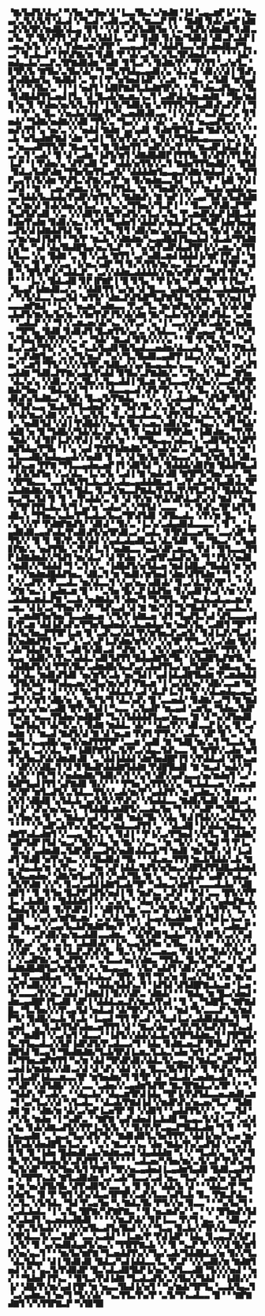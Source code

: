 ▝▇▞▙▟▜▞▟▃▞▝▚▜▅▝▆▜▅▞▟▝▐▃▃▜▙▃▚▞▆▟▇▝▐▟▝▃▄▃▆▛▐▞▝▝▆▃▄▞▃▜▞▞▙▜▝▟▃▟▝▞▜▃▟▝▃▟▊▃▄▜▄▝▆▃▃▛▐▜▝▝▇▟█▝▊▟▞▃▅▛▐▟▇▃▛▞▙▜▛▞▆▟█▞▟▃▄▝▉▜▝▝▞▟▝▃▛▞▙▟▉▜▅▝▞▃▝▜▟▜▞▟▆▟█▝▊▟▊▃▄▜▄▝▛▝█▞▟▜▜▝▄▛▐▞▄▜▟▟▐▃▝▃▛▝▊▟▉▝▊▞▆▞▜▟▉▟▝▟▊▃▛▃▙▛▐▃▅▃▜▞▙▝▞▃▚▝▛▟▅▃▆▞▟▜▛▝▃▃▄▃▟▞▜▝▟▟▟▜▃▃▚▟▚▟▅▟█▃▛▜▃▃▞▝▊▃▙▃▛▝▐▜▚▛▇▞▆▝▊▟▉▝▛▝▟▞▃▞▙▞▄▜▃▜▛▟▅▟▞▝▚▝▝▝▐▟▞▝▅▟▄▃▙▞▃▃▛▃▜▛▇▟▉▟▆▝▚▟▊▝▊▜▃▞▚▝▉▟▇▞▛▞▝▜▚▜▜▝▃▞▅▜▃▝▊▜▛▞▙▝▇▜▙▞▃▜▙▞▟▞▝▜▝▜▄▜▜▟▄▃▄▟▊▞▄▝▟▃▚▟▝▟▊▞▞▟▐▝▉▟▚▟▚▟█▟▅▜▄▝▇▟█▟▝▃▝▛▐▝▛▝▅▜▅▟▐▟▛▝▞▃▆▝▝▝▆▃▝▃▜▟▊▝▆▜▄▟▟▞▞▝▚▜▙▞▃▝▐▝▐▝▅▟▜▝▐▟▉▛▇▟▜▃▙▟▇▜▛▞▚▝▞▜▝▟▅▃▟▜▄▃▚▜▙▝▊▟█▟▟▜▜▃▅▟▐▜▃▝▟▝█▃▟▞▆▃▆▃▚▃▜▝▃▟▛▟▄▜▅▃▆▟▇▝▝▜▙▞▆▟█▝▅▝▊▝▛▟▅▞▅▞▙▜▃▜▜▝▐▝▉▞▜▟▉▞▆▝▄▜▜▜▜▞▜▜▃▟▊▟▚▟▚▛▐▝▜▝▝▝▛▝▄▝█▃▝▞▅▃▙▞▟▟▄▜▜▞▚▃▅▟▉▟▊▃▄▝▐▝▞▟▞▞▚▃▛▟▃▞▄▝▊▜▅▟▞▝▜▟▇▞▅▟▇▞▞▟▉▝▜▜▞▃▝▜▄▞▞▝▞▝▟▞▝▃▝▞▅▝▅▃▄▟▜▃▞▃▝▞▅▟▚▜▜▝▄▝▅▞▃▝▞▝▅▟▟▝▇▟▆▝▄▞▄▟▊▝▊▟▆▜▛▜▟▃▆▝▇▟▚▜▟▝▞▝▝▃▙▝▅▜▄▟▆▛▇▟▝▟▆▝▃▟▐▝▜▞▅▜▚▞▃▞▄▝▊▞▞▜▜▟▆▃▄▃▃▃▚▃▚▝▊▞▄▝▅▃▃▟▛▜▜▞▛▝▇▃▅▝▅▝▇▝▉▟▅▜▜▝▚▟▛▞▚▞▛▝▞▝▆▃▟▛▐▟▃▛▐▞▚▃▞▃▜▝▃▟▞▝█▝▟▝▃▟▆▝▐▟▜▞▆▜▝▟▇▟█▟▉▛▐▜▜▜▙▝▊▞▟▜▚▜▜▝▛▟▐▃▛▝▐▝▛▟▅▞▄▝▟▜▚▟▉▝▅▝▚▟▟▞▅▜▜▞▞▃▜▝▇▟▅▜▜▜▅▟█▞▃▝█▜▟▝▉▟▃▞▙▟▛▟▆▝▜▜▅▜▅▜▜▃▅▜▞▝▟▟▟▟▆▜▄▃▄▃▛▟▇▞▆▟▄▟▝▞▃▝▛▜▛▃▄▜▚▜▞▟▆▝▛▟▜▃▚▛▇▞▄▞▛▝▆▝▉▞▆▟▆▃▃▜▟▝▐▃▙▝▛▝▐▟▊▝▛▟▐▃▛▟▝▝▇▝▝▃▅▞▚▟▆▃▚▜▞▝▐▜▜▟▃▝▆▝▞▜▅▟▛▞▅▞▞▝▆▃▙▞▄▟▟▞▄▃▃▃▜▟▟▞▙▃▙▟▄▜▚▟▛▞▆▜▜▞▚▝▇▟▇▟▚▝▇▝▅▛▐▝▞▃▄▞▜▟▚▞▙▟▜▟▇▞▚▞▆▞▟▝▊▟▞▟▅▞▄▜▃▞▝▃▚▃▚▞▜▜▅▞▞▜▃▛▐▝▝▝▉▃▃▞▛▟▊▃▛▜▛▜▄▟▜▟▚▟▊▝▞▃▝▞▞▟▉▜▚▜▅▜▚▟▜▞▃▜▃▞▃▜▄▝▛▃▆▟▛▟▄▛▐▟█▃▟▟▊▟▅▜▚▟▆▝▉▟▊▞▅▃▚▝▆▜▝▜▄▟▅▜▝▟▟▟▚▞▆▟▄▛▐▃▞▜▟▛▐▟▅▜▅▟▄▃▟▜▞▟▐▟▇▟▟▜▟▝▇▝▝▝▃▜▄▝▊▜▝▟▉▞▅▞▄▞▄▟▃▜▄▜▄▝▇▞▟▝▟▞▟▜▃▞▆▞▅▟▐▜▟▜▝▝▜▞▛▝▆▃▙▝▞▟▇▟▆▞▚▃▄▟█▟▐▜▄▃▙▟▝▟▃▟▞▜▜▟▇▞▄▜▄▝▚▟▝▟▄▜▙▟█▜▄▞▅▃▜▃▛▝▚▝▚▞▅▜▚▟▛▟▄▟▜▛▐▞▞▃▆▃▚▞▜▜▙▜▃▃▝▞▄▝█▟▇▝▃▝█▝▞▃▙▝▇▜▜▝▃▞▚▟▉▃▆▟▐▟▟▟▐▞▆▛▐▜▚▟▝▝▆▝▇▞▄▝█▝▄▞▞▃▄▝▐▞▅▃▚▟▛▝▜▝▊▞▚▜▜▞▆▞▄▃▝▟▃▞▃▞▝▝▊▜▛▝▚▟▉▝▚▝█▜▞▛▐▞▚▟▟▃▛▃▝▃▞▞▟▟▆▃▟▟▟▟▞▞▆▞▅▜▛▞▛▝▜▟▜▝▛▞▙▞▛▝▝▝▐▃▚▝█▟▃▟█▝▊▛▐▛▇▛▐▝█▝▊▜▄▝▝▛▐▞▆▝▚▟▊▝█▜▝▛▐▜▄▞▝▝█▃▄▛▐▟▆▟▉▃▞▃▝▝▟▟▊▜▜▝▄▞▆▝▟▝█▃▃▝▄▟▆▞▃▟▆▞▃▃▙▟▆▟▅▜▞▝▚▜▞▟▃▃▚▃▄▜▟▝▅▜▜▞▝▟▆▃▛▟▜▟▛▜▄▛▇▜▟▝▜▞▙▟▄▝▛▞▅▟▐▝▛▃▃▃▆▛▇▟▝▝▐▃▚▝▅▃▆▞▚▟▆▃▃▝▛▃▞▜▃▝▆▞▅▛▇▞▟▞▚▝▃▜▞▟▞▟█▃▙▟▜▞▆▞▙▞▙▞▆▃▚▜▅▜▚▛▐▜▞▟▞▟▆▝▇▞▚▃▙▞▅▜▞▟▊▟▜▟▃▝▄▞▅▝▝▃▟▃▛▝▞▝▜▝▞▃▆▃▅▞▟▞▚▃▝▞▛▃▞▝▄▝▐▝▃▃▞▞▅▜▞▃▟▞▆▝▅▟▇▃▝▜▛▜▄▝█▟▉▝▊▟▊▟▜▝█▃▆▜▜▞▄▞▃▝▄▜▟▃▃▝▝▟▛▃▄▃▞▜▚▟▐▝▞▜▝▞▜▟▄▜▛▞▛▞▛▞▃▝▃▝▜▟▞▝▇▃▟▝▉▜▞▞▞▞▄▝▝▝▉▝▛▞▜▃▜▃▝▝▚▟▉▃▞▃▟▞▜▜▞▝▄▝▅▝▚▃▙▜▄▟▊▜▙▜▄▟▃▃▅▟▆▞▟▃▃▟▄▝▇▞▙▜▝▛▇▃▙▃▝▃▛▟▇▜▄▞▝▃▚▞▜▞▆▃▛▝▚▞▞▜▃▜▙▟▉▃▄▟▛▛▐▟▃▞▞▞▄▃▚▝▟▝▐▝▅▞▝▃▆▜▝▜▜▞▝▞▞▞▆▜▛▃▜▟█▃▞▞▄▞▆▃▄▃▙▃▚▃▃▝▝▞▃▝▜▟▝▃▞▟▜▃▟▟▇▝▜▟▉▃▛▛▇▞▄▟▄▜▚▟▟▝▉▜▙▞▃▛▇▟▇▞▃▝▃▜▚▃▜▝▟▟▃▝▇▜▅▝▟▃▚▞▄▝▞▟▊▃▚▞▃▜▙▞▃▜▄▃▟▟▐▝█▃▆▝▅▜▃▃▄▞▛▞▙▞▞▃▃▟▜▟▜▛▇▟▞▜▅▞▝▝█▟▃▞▟▝▜▝▝▝▝▟▃▃▄▃▟▝▟▜▞▜▚▝▃▝▞▝█▃▝▞▄▝▇▞▄▜▞▟▊▟▚▞▙▟▇▃▞▝█▟▚▝█▃▄▜▞▛▇▟▄▝▝▝▞▃▝▞▃▟▃▟▇▃▝▟▜▟▛▝█▜▟▝▝▞▜▟▚▃▄▝▇▃▙▞▛▜▃▟▅▟▚▝▅▝▜▟▚▜▙▝▞▃▜▞▚▃▟▝▝▞▟▃▝▃▆▝▟▟▉▞▟▞▆▃▞▟▇▝▞▃▚▝▄▞▙▜▃▝▊▃▚▟▃▟▃▟▄▝▟▜▚▜▟▃▚▟▃▜▞▜▄▜▚▞▝▝▃▝▅▟▊▜▟▝▞▟▐▝▛▟█▟▞▞▅▃▙▝█▃▚▃▅▃▚▟▊▞▅▞▝▜▄▃▚▝▟▜▝▜▟▞▟▟█▝▅▝█▝▜▟█▞▞▜▟▞▟▃▚▟▚▝▉▝▊▝▅▟▟▝█▜▛▟▆▝▐▟▊▟▆▃▝▜▚▜▚▝▇▟▞▝▟▝▉▛▐▃▛▞▛▟▐▝▚▜▚▝▆▝▝▝▛▜▙▃▄▃▚▟▄▃▚▝▃▟▉▜▟▜▞▟▛▛▇▟▜▟▄▞▛▜▙▝▐▝▄▝▄▟▝▛▇▜▜▟▆▟▇▞▚▞▚▟▞▟▞▃▝▟▆▝▄▟▃▝▅▝▆▝▐▃▜▃▃▟█▞▙▟▄▃▄▟▞▞▅▟▉▝▊▝▚▝▟▝▇▞▙▞▛▞▅▃▃▞▚▝▜▞▆▜▄▜▝▟▊▃▟▟▚▃▅▝▛▛▇▝▜▜▃▃▄▟▅▃▅▛▐▜▝▟▉▜▟▝▚▝▉▟▟▟▞▟▊▛▇▝█▟▟▛▇▃▟▝▐▞▙▜▟▜▅▝▞▃▞▟▃▝▐▃▚▞▙▝▃▟▐▝▇▝▅▟▞▟▉▝▇▜▛▜▞▜▅▞▃▞▃▝▜▃▚▜▛▜▙▃▃▝▃▃▙▜▙▜▜▃▙▃▟▞▃▟▄▃▄▟▟▟▇▃▅▝▃▞▛▃▙▞▚▜▄▟▊▟▃▜▛▃▙▟▇▟▇▞▅▞▟▝▅▝█▟▃▝▊▃▛▞▆▃▃▛▇▟▄▜▚▟▃▜▚▜▜▃▛▜▞▝█▟▟▞▙▃▆▃▞▜▃▜▟▝▊▝▊▝▃▜▚▟▟▞▃▝▊▝▟▝▛▞▆▝▛▟▞▟▛▟▃▟▚▞▟▝▇▟▝▝▅▟▝▞▜▛▐▜▜▃▙▃▜▞▜▝▄▞▅▝▃▟▄▞▚▝▞▜▜▟▝▃▃▃▝▝▚▝▊▟▚▃▜▛▐▟▜▝▉▟█▃▚▝▜▜▅▃▚▃▙▞▛▜▃▟▃▞▙▃▞▜▛▟▜▟▊▝▟▜▙▃▟▃▝▞▛▞▆▝█▃▝▝▚▞▄▝▞▞▛▝▛▟▇▛▇▟▜▞▝▟▊▟▝▝▉▞▃▝▐▃▚▞▃▟▄▟▉▟▃▃▃▃▚▝▊▝▃▝▐▃▄▟▉▟▉▃▄▟▚▟▄▜▚▟▊▟▜▞▅▜▛▟▊▃▞▝▄▟▃▝▊▜▛▟▃▃▅▜▃▝▃▃▞▟▛▝▛▜▜▞▞▝▉▝▊▝▉▞▛▃▜▞▟▟▝▞▄▟▃▟▄▟▉▃▙▝▟▃▜▟▉▝▊▃▝▜▙▃▞▝▄▜▄▟▊▛▇▞▃▝▅▟▜▜▙▝▃▜▚▛▐▃▜▝▅▟▇▃▃▝▅▟▞▟▛▃▆▃▄▝▛▟▝▝▉▜▃▃▄▜▜▛▐▟▇▟▆▟▞▞▜▟▜▝▆▞▟▃▞▝▟▝▛▟▅▝▞▃▆▜▛▃▙▟▚▞▙▝▜▝▐▜▞▞▅▟▉▞▆▟▊▞▞▜▟▟▟▝▜▝▃▜▝▞▃▝▐▟█▟▜▞▅▜▟▃▅▝▆▟▐▟█▃▞▜▙▟▟▝▆▝▅▜▄▝▝▞▆▟▆▟█▟▟▜▅▃▝▟▉▃▜▝▆▝▆▟▊▞▆▜▅▟▝▟▆▞▟▜▜▟▆▝▝▜▝▃▝▞▚▝▞▃▟▜▚▝▛▃▃▟▃▝▆▞▟▃▃▜▝▞▄▞▅▃▚▟▊▟▞▝▊▃▞▟▃▜▚▜▛▝▃▝▝▟▚▛▇▝▅▃▚▝▄▟▆▃▆▝█▝▝▝▃▜▅▝█▞▃▛▐▟▟▜▅▝▊▞▄▟▊▜▚▟▝▞▆▝▞▞▟▃▟▟▆▃▆▟▃▛▇▝▃▃▙▝▅▟▇▟▄▜▝▟▅▞▜▝▜▞▜▜▃▝▛▝▅▃▙▃▟▃▄▃▆▞▅▃▆▃▝▟▐▞▃▞▜▜▅▞▛▞▞▝▜▟▚▃▟▝▟▝▇▝▇▞▚▜▝▜▞▜▙▟▞▝▚▞▃▃▙▃▚▃▝▃▆▟▇▜▅▜▅▞▜▃▃▟▆▃▅▝▞▜▞▛▐▟▇▃▅▝▟▜▝▜▄▟▜▃▚▟▝▟▜▃▃▃▄▟▊▞▛▃▆▝▟▟▐▟▚▟▚▞▛▜▅▜▄▟▅▟▞▃▙▃▆▟▄▞▆▝▅▟▚▜▄▝▃▟▉▜▝▜▛▝▝▟▄▜▄▜▅▃▛▜▜▛▐▃▆▝█▝▃▟▚▃▞▟▟▝▛▞▆▜▅▃▛▃▅▜▞▝▊▟▐▃▛▞▜▃▟▝▊▞▅▟▇▟▜▜▝▃▃▞▚▝▃▞▄▛▐▃▛▟▆▞▆▜▞▞▝▞▄▜▛▝▛▜▃▞▞▃▞▟▆▝█▞▟▞▟▞▜▟▄▛▇▝▇▝▃▟▊▜▞▟▊▃▟▝▚▛▇▝▄▝▄▜▞▞▄▟▞▞▄▃▆▟▞▝▜▜▚▝▟▝▟▃▄▝▟▟▉▞▚▜▚▃▚▟▟▃▚▟▊▜▟▜▜▝█▟▄▟▇▜▞▜▙▝▐▞▙▟█▜▄▛▇▜▙▝▃▝▟▟█▟▜▞▟▝▛▜▚▜▙▞▃▟▆▟█▞▙▃▛▃▞▃▙▟▜▜▃▞▄▞▜▟▛▃▝▟▇▃▄▝▇▃▟▟▝▟▃▝▆▟▊▟▜▟▊▝▅▞▆▜▞▃▙▝▅▞▜▟▐▝▄▟▐▟▃▟█▜▙▟▆▝▛▃▆▟▆▟▟▝▟▜▙▜▟▞▝▜▚▟▄▃▅▞▞▜▄▞▆▞▅▜▝▛▇▃▆▝▐▝▄▞▟▞▅▞▝▟█▞▃▃▆▝▇▞▃▟▝▞▚▃▛▝▟▝▝▞▞▝▇▞▜▝▝▟▟▃▙▞▃▟▝▟▃▛▐▃▜▝▜▞▝▞▟▃▅▟▄▃▄▃▛▃▛▜▝▞▆▜▝▟█▞▅▝▄▝▇▞▜▞▜▝▟▃▚▟▚▝█▝▃▃▅▟▞▝▉▟▇▞▃▞▜▝▇▝▇▟▃▟▄▞▄▞▅▞▃▟█▝█▜▚▞▜▟▐▝▚▃▃▝▃▜▄▟▛▝▆▃▄▟▝▃▆▜▄▝▜▟▅▃▜▟▛▜▚▞▅▝▅▃▃▜▜▟▅▞▅▟█▟▛▝▜▃▚▜▟▟▟▟▜▃▄▞▅▃▃▝▇▝▟▝▚▞▟▜▅▟▉▝▅▟▜▟▄▜▝▟▞▜▞▃▚▝▉▟▇▝▆▟▟▃▝▟▞▝▝▟▃▞▛▞▝▟▊▃▃▛▐▞▄▝█▝▃▞▆▟▆▝▞▝▆▃▟▝▇▟▜▞▟▝▇▝▟▝▅▃▆▝▛▟▜▝▛▜▚▞▝▃▟▃▝▟▛▝▉▝▃▝▚▞▅▞▜▃▚▃▄▟█▞▄▃▜▞▅▟▜▜▜▜▛▝▃▃▆▝▄▟▊▝▇▝▜▟█▝▆▞▃▜▝▜▃▃▙▝▇▟▇▞▄▝▃▞▞▟▃▝▛▝▐▟▉▛▇▜▚▃▜▞▛▃▞▟▄▃▜▟▚▃▃▝▊▝▇▜▛▞▃▟▅▝▆▜▟▝▅▜▅▃▛▟▞▟▆▟▊▟▊▝▃▝▟▟▐▟▟▟▝▟▆▜▅▟█▛▐▜▝▞▛▟▟▃▟▝▟▜▚▃▅▝▝▟▛▞▞▟█▃▜▝▟▝▊▜▙▟▛▟▟▟▇▜▟▟▇▝▛▟█▜▙▟▊▝▇▝▆▃▟▝▅▟▞▞▜▞▄▜▞▝▐▜▞▜▝▞▅▟▅▟▇▞▜▟▉▞▚▜▝▞▄▜▝▟▛▞▄▟▚▃▃▞▅▞▆▟▅▜▝▃▞▝▇▟▛▜▄▟▐▜▜▝▄▛▇▟▉▝▉▞▞▝▝▝▛▜▅▝▄▜▜▜▞▞▄▝▜▃▙▟▃▃▅▝▞▃▅▃▆▞▚▜▛▝▆▜▃▟▜▞▃▜▟▃▃▜▜▞▞▃▟▞▆▞▛▝▄▟▟▜▚▝▆▝▄▟▆▃▚▝▇▝▝▝▝▞▙▜▝▟█▟█▝▄▜▟▃▙▝▄▞▙▜▞▞▛▟▚▞▝▞▙▟▟▃▃▝▇▟▉▞▙▟▊▝▟▟▊▃▞▝█▝▐▞▝▟▚▞▅▞▅▃▚▝▜▜▟▟█▃▆▟█▜▞▃▃▟▄▜▅▝▜▝▝▞▚▟▛▝▜▞▜▟▃▟▄▃▚▜▅▞▅▝▉▝▃▝▇▟▄▞▄▟▝▟▝▟▊▝▆▟▞▜▙▝▞▟▄▝▊▟▐▜▟▞▞▃▞▟▃▜▞▞▝▝▝▝▝▞▚▟▛▃▙▜▚▞▄▜▅▜▄▞▆▟▃▃▟▜▜▝▃▝▝▟▃▟█▝▐▞▟▟▃▜▅▟▃▝▃▟▇▜▚▟▃▟▆▜▝▞▃▃▄▝█▃▚▝▄▝▊▟▐▝▝▛▐▞▃▞▛▜▅▟▝▞▅▜▃▝▉▝▟▟▇▞▚▟▛▜▟▛▐▜▟▝▅▃▞▝█▞▞▟▄▝▆▝▇▞▝▞▄▃▝▝▆▝▜▞▞▝▄▝▆▟▝▜▝▛▐▃▝▝▉▃▚▝▄▟▆▟▊▃▜▟▛▟▛▃▃▟▜▞▅▟▊▟▟▃▟▞▜▝▆▟▊▝▇▞▙▟▚▝▟▝▐▃▟▟▜▝▉▟█▝▅▜▚▞▆▃▝▞▚▜▙▟▉▟▝▜▙▝▝▝▟▃▅▃▜▜▜▝▆▃▙▜▟▟▞▃▙▝▇▃▝▟▄▃▙▞▆▝▄▜▚▃▝▞▝▜▅▝▄▛▐▟▟▃▜▟▜▞▅▜▅▃▞▟█▜▟▜▜▟█▃▟▟▆▟▜▞▙▃▅▟▅▞▝▟▇▞▆▜▄▟▚▜▝▞▚▟▞▜▙▝▇▝▄▝▚▃▚▞▟▃▙▝▄▟▛▞▚▟▃▞▝▞▜▞▛▟▇▝▞▞▚▝▊▃▞▃▟▟▐▟▇▜▃▟▞▜▛▝▚▟▅▃▞▟▆▜▝▃▃▃▟▃▙▞▝▟█▟▉▜▝▝▊▝▊▜▅▝█▃▛▛▐▟▜▞▅▟▐▝▊▝▆▟▚▃▝▃▛▟▝▝▛▟▝▃▃▝█▜▞▞▛▛▐▃▝▃▙▟▉▞▝▝█▟▟▟▆▜▝▞▝▃▚▞▅▝▝▟▄▞▛▞▚▞▚▝▄▛▐▞▚▝▄▟▄▛▇▃▙▜▅▟▄▜▞▟▊▝▉▞▛▟▛▟▐▝▝▟▉▜▜▝▆▝▃▃▚▞▜▞▛▞▆▞▟▛▐▝▉▜▚▝▜▃▝▞▙▟█▝▝▞▄▞▄▞▆▛▇▃▆▞▝▃▚▞▟▃▜▜▚▝▐▃▄▞▙▃▟▟▇▝▟▞▜▟▐▃▚▃▞▃▝▟▉▝▅▃▅▝▞▃▄▞▙▃▙▛▇▟▇▜▅▞▛▝▄▞▄▜▄▝▝▝▛▜▚▃▄▜▝▝▃▝▃▟▆▃▛▝▟▃▝▝▝▃▛▟▉▞▅▞▆▃▟▟▊▃▃▟▆▃▝▝▟▞▛▟▊▜▄▟▄▞▚▜▞▟▊▜▞▃▞▞▚▟▚▜▛▃▞▝▄▞▝▃▜▃▝▃▙▟▊▟▞▝▐▞▚▃▄▜▟▜▅▝▄▜▙▃▝▝▚▝▃▝▝▟▞▞▞▝▃▞▞▟▛▃▝▞▛▝█▝▟▃▛▃▛▟▚▜▄▝▉▃▚▝▛▞▃▃▅▃▄▝▛▟▐▞▛▝▉▟▞▞▙▞▝▟▞▝▞▃▟▛▇▞▃▞▚▟▜▜▞▝▝▃▜▃▃▞▅▞▞▟▆▃▝▜▜▟▃▝█▃▜▞▜▞▃▝▐▝▅▜▙▟▇▟█▟█▜▄▞▆▜▅▜▛▞▚▝▇▃▄▃▄▝▝▞▙▞▚▟▟▜▝▟▊▞▃▞▛▝▚▟▊▝▊▃▟▃▙▝▛▃▃▟█▃▅▝▚▜▅▝▟▃▙▃▞▝█▜▚▝▉▜▝▜▚▞▅▝▊▃▞▞▜▟▝▞▅▝▆▞▅▞▅▜▚▟▉▞▞▟▝▃▃▝▛▜▝▝▟▟▄▜▟▟▚▃▜▝▐▟▜▟▝▟▜▟█▛▇▃▙▃▆▝▐▃▅▝▜▞▃▃▃▞▛▞▅▃▚▟▟▝▐▟▇▟▐▝▉▞▞▟▛▃▝▟▇▟▞▝▝▝▇▟▄▝▆▝█▃▞▟▅▟▝▟▆▃▄▟█▛▐▜▃▟▉▝▟▛▐▝▟▟▟▃▅▃▛▞▆▃▙▜▚▟▝▝▊▝▄▝▜▟█▜▃▝▇▛▇▟█▃▝▜▃▜▅▞▞▞▛▃▄▜▟▝▅▟▃▟▝▟▞▜▛▞▚▞▟▞▝▝▆▟▝▜▞▃▃▃▛▝▆▞▆▟▛▜▞▝▉▟█▞▄▃▙▝▊▃▙▝▐▃▄▟▝▜▜▝▛▃▟▝▃▜▄▟▐▃▞▃▟▟▉▟▄▟▃▜▝▜▝▃▅▟▝▝▄▝▊▃▙▜▜▟▚▟▅▃▅▜▜▜▝▟▝▝▇▃▞▟▅▝▃▞▛▞▜▞▙▟▚▜▝▜▚▃▟▜▞▝▆▟█▜▝▞▃▞▅▜▝▟▃▃▞▝▐▟▜▞▞▟▟▞▟▃▙▞▙▜▛▜▟▟▆▃▜▝▐▜▛▜▟▞▙▃▜▜▄▃▟▃▞▞▙▛▐▟▛▟▜▞▛▃▟▃▃▞▜▝▐▟▄▝▊▟▇▃▅▃▛▝▉▜▙▟▝▞▛▜▝▟█▜▟▝▉▃▄▜▝▜▙▟▇▟▇▞▜▃▙▜▛▟▐▃▆▃▜▃▙▃▚▟▅▝▆▜▝▃▛▝▃▞▜▜▄▟▊▞▜▜▅▃▆▛▇▜▜▝▚▞▆▝▟▟▝▜▛▟▛▟▊▞▟▟▃▜▞▃▄▃▜▝▇▟▄▞▚▟▛▛▐▞▟▃▅▟▐▞▆▟▆▞▞▟▊▃▞▟▝▟▝▟▚▝▟▟▝▞▄▝█▃▃▜▙▜▜▜▞▝▊▝▛▟▚▞▅▃▟▞▄▟▐▃▟▛▐▟▃▃▆▃▃▜▛▝▆▜▅▟▆▞▜▝▊▜▛▝▟▝▚▟▃▟▞▃▅▟▆▃▟▞▚▝▝▝▅▞▝▟▛▝▞▟▜▟█▞▝▞▞▃▃▝▃▟▅▞▞▃▄▟▆▜▟▜▛▝▇▃▜▛▇▟▃▞▄▜▛▝▞▝▚▝▝▜▟▟▚▝▛▃▟▞▃▝▝▟▄▃▙▞▝▟▄▃▆▜▛▟▐▟▄▝▜▛▐▞▛▟▜▟▃▃▅▃▆▟▊▃▆▝▜▝▄▞▜▃▞▞▟▝▚▜▃▟▃▝▝▟▃▟▞▛▇▟▐▟▝▞▆▟▛▟▚▞▅▃▅▞▜▃▞▝▜▟▇▟▇▝▇▝▝▟▇▞▆▝▟▞▃▞▅▛▐▃▅▜▛▝▊▝▞▟▉▜▝▝▄▟▟▜▜▞▞▝▃▝▃▃▜▟▝▞▝▞▙▝▆▟▅▝▐▝▚▟▛▃▝▝▇▛▇▝▄▟▚▟▅▟▐▃▙▟█▝▜▃▄▃▜▞▟▝▃▞▝▃▞▟▄▜▄▝▊▟▞▟▇▃▟▜▞▞▛▛▐▃▜▞▙▝▞▝▉▞▛▞▛▃▄▃▛▜▙▟▃▟▆▝▜▝▊▝▝▜▝▞▅▃▄▟▇▝▃▝▄▃▞▜▄▞▟▜▞▜▞▝▇▟▊▟▉▜▃▜▅▜▜▜▚▝▟▟▐▞▅▞▚▃▅▝▆▞▙▜▚▟▞▟▅▟█▜▃▜▃▞▃▝▝▃▚▝▇▃▞▃▚▃▝▟▅▝▇▟▄▜▚▞▃▟▜▟▝▞▝▃▜▜▜▝▊▝▉▝▐▟▅▝█▟▅▟▊▃▙▞▆▟▆▃▅▟▝▟▄▟▟▟▆▝▚▝▞▝▜▃▟▞▄▝▜▞▛▝▊▜▙▝▛▞▜▟▄▟▄▜▞▃▛▟▜▜▝▃▜▞▝▝▝▃▟▃▅▞▚▜▅▞▆▞▃▜▞▃▛▝▛▟▚▞▜▜▄▜▞▟▛▝▚▜▞▜▅▞▙▜▝▛▇▜▝▜▛▞▅▃▄▟▅▟▐▃▄▟▆▜▄▟▉▝█▟▉▃▄▟▜▜▄▝▞▜▛▜▚▃▙▝▇▜▃▟▉▟▆▝▃▞▃▟▞▜▃▃▞▃▟▝▅▃▝▜▃▞▝▃▅▞▅▝▅▜▃▟▅▝▆▝▅▞▟▜▙▜▙▝▟▜▚▟▉▜▞▃▃▝▄▝▉▝▊▞▝▟▟▞▙▝▟▝▝▝▟▟▃▞▛▝▜▃▞▟▅▜▃▝▉▝▛▝▇▜▝▟▚▞▟▃▄▜▛▜▛▞▃▟▚▜▃▃▚▟▜▃▙▝▉▃▝▛▇▃▛▟▃▝▞▃▜▃▝▞▙▜▟▃▝▜▟▝▛▃▄▜▅▝▚▝▇▟▃▜▙▝▛▜▞▞▅▝▉▃▃▝▝▝▚▞▙▞▜▝▝▃▟▃▙▟▃▝▐▝▃▜▄▝█▛▇▞▚▛▇▛▇▃▝▝▉▝▅▃▆▟▚▞▝▃▝▝▞▝█▜▅▟▚▜▟▜▞▃▙▟▜▝▄▃▅▟▄▟█▟▊▝▝▝▝▞▆▃▛▟▞▝▊▛▐▃▃▝▛▞▜▝▄▃▝▃▝▟▉▃▞▃▚▝▛▃▜▞▙▟▞▞▝▝▞▞▅▜▙▃▟▜▄▜▙▟▝▞▞▝▜▃▄▝▉▃▙▞▞▜▛▞▟▃▃▝▞▝▚▜▛▟▃▃▜▞▃▃▜▟▛▝▃▃▚▃▟▟▝▝▐▃▆▞▛▝▛▟▐▟▛▝▐▟▄▝▊▃▄▃▛▞▙▛▐▝▄▜▞▝▉▝▄▞▅▟▉▟▄▟▜▞▄▃▚▝▜▜▛▛▇▃▙▝▞▝▉▝▚▃▛▝▛▝▞▞▟▝█▞▆▜▛▞▅▞▄▃▜▝▝▝▆▞▙▞▆▛▇▝▜▃▅▟▟▜▚▞▞▜▄▞▃▟▞▜▟▟█▟▃▞▅▝▉▞▞▜▃▝▟▃▜▟▄▞▝▟▐▝▉▟▊▟▊▝█▟▃▞▚▟▐▟▟▃▃▜▃▝▛▃▛▝▞▞▄▟▉▞▆▝▇▟▇▜▅▟▝▞▚▝▄▃▜▞▛▟▉▟▛▝█▃▚▟▃▟▉▜▙▛▐▞▅▞▚▟▜▃▃▟▉▝▜▞▞▞▅▟▝▝▅▞▝▝▜▟▅▛▐▜▚▃▝▝▉▜▃▞▛▟▐▟▇▝▜▃▟▃▟▜▞▃▚▜▙▞▞▜▟▟▝▝▐▟▉▞▞▝▐▞▝▟█▞▛▞▆▞▄▟▐▜▛▝▆▝▅▃▃▜▙▟▐▞▅▜▝▝▚▞▆▟▞▜▛▜▄▝▃▃▙▜▄▃▜▝▃▞▄▟▆▃▜▝▅▞▜▝▜▞▞▟▞▝▚▃▜▜▃▜▚▞▛▝▃▜▞▜▚▃▟▃▃▝█▝▝▝▇▛▇▟▇▜▝▞▚▜▜▛▇▃▛▝▚▜▉▜▉
